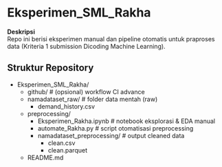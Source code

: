 # Eksperimen_SML_Rakha

**Deskripsi**  
Repo ini berisi eksperimen manual dan pipeline otomatis untuk praproses data (Kriteria 1 submission Dicoding Machine Learning).

## Struktur Repository
* Eksperimen_SML_Rakha/
    * github/ # (opsional) workflow CI advance
    * namadataset_raw/ # folder data mentah (raw)
        * demand_history.csv
    * preprocessing/
        * Eksperimen_Rakha.ipynb # notebook eksplorasi & EDA manual
        * automate_Rakha.py # script otomatisasi preprocessing
        * namadataset_preprocessing/ # output cleaned data
            * clean.csv
            * clean.parquet
    * README.md